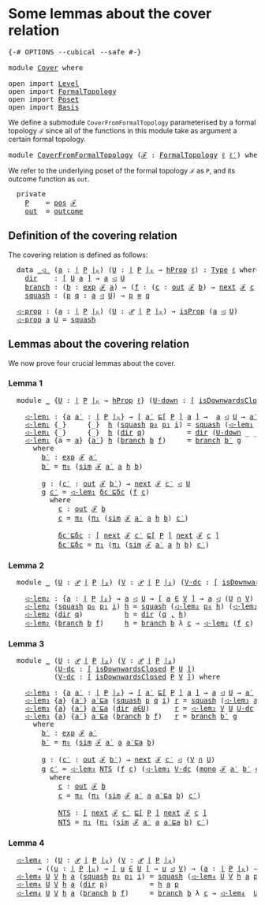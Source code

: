 # Some lemmas about the cover relation

<pre class="Agda"><a id="49" class="Symbol">{-#</a> <a id="53" class="Keyword">OPTIONS</a> <a id="61" class="Pragma">--cubical</a> <a id="71" class="Pragma">--safe</a> <a id="78" class="Symbol">#-}</a>

<a id="83" class="Keyword">module</a> <a id="90" href="Cover.html" class="Module">Cover</a> <a id="96" class="Keyword">where</a>

<a id="103" class="Keyword">open</a> <a id="108" class="Keyword">import</a> <a id="115" href="Level.html" class="Module">Level</a>
<a id="121" class="Keyword">open</a> <a id="126" class="Keyword">import</a> <a id="133" href="FormalTopology.html" class="Module">FormalTopology</a>
<a id="148" class="Keyword">open</a> <a id="153" class="Keyword">import</a> <a id="160" href="Poset.html" class="Module">Poset</a>
<a id="166" class="Keyword">open</a> <a id="171" class="Keyword">import</a> <a id="178" href="Basis.html" class="Module">Basis</a>
</pre>
We define a submodule `CoverFromFormalTopology` parameterised by a formal topology `ℱ`
since all of the functions in this module take as argument a certain formal topology.

<pre class="Agda"><a id="371" class="Keyword">module</a> <a id="CoverFromFormalTopology"></a><a id="378" href="Cover.html#378" class="Module">CoverFromFormalTopology</a> <a id="402" class="Symbol">(</a><a id="403" href="Cover.html#403" class="Bound">ℱ</a> <a id="405" class="Symbol">:</a> <a id="407" href="FormalTopology.html#1345" class="Function">FormalTopology</a> <a id="422" href="Basis.html#2450" class="Generalizable">ℓ</a> <a id="424" href="Basis.html#2452" class="Generalizable">ℓ′</a><a id="426" class="Symbol">)</a> <a id="428" class="Keyword">where</a>
</pre>
We refer to the underlying poset of the formal topology `ℱ` as `P`, and its outcome
function as `out`.

<pre class="Agda">  <a id="553" class="Keyword">private</a>
    <a id="CoverFromFormalTopology.P"></a><a id="565" href="Cover.html#565" class="Function">P</a>    <a id="570" class="Symbol">=</a> <a id="572" href="FormalTopology.html#1525" class="Function">pos</a> <a id="576" href="Cover.html#403" class="Bound">ℱ</a>
    <a id="CoverFromFormalTopology.out"></a><a id="582" href="Cover.html#582" class="Function">out</a>  <a id="587" class="Symbol">=</a> <a id="589" href="FormalTopology.html#1852" class="Function">outcome</a>
</pre>
## Definition of the covering relation

The covering relation is defined as follows:

<pre class="Agda">  <a id="698" class="Keyword">data</a> <a id="CoverFromFormalTopology._◁_"></a><a id="703" href="Cover.html#703" class="Datatype Operator">_◁_</a> <a id="707" class="Symbol">(</a><a id="708" href="Cover.html#708" class="Bound">a</a> <a id="710" class="Symbol">:</a> <a id="712" href="Poset.html#2382" class="Function Operator">∣</a> <a id="714" href="Cover.html#565" class="Function">P</a> <a id="716" href="Poset.html#2382" class="Function Operator">∣ₚ</a><a id="718" class="Symbol">)</a> <a id="720" class="Symbol">(</a><a id="721" href="Cover.html#721" class="Bound">U</a> <a id="723" class="Symbol">:</a> <a id="725" href="Poset.html#2382" class="Function Operator">∣</a> <a id="727" href="Cover.html#565" class="Function">P</a> <a id="729" href="Poset.html#2382" class="Function Operator">∣ₚ</a> <a id="732" class="Symbol">→</a> <a id="734" href="Cubical.Foundations.HLevels.html#1500" class="Function">hProp</a> <a id="740" href="Cover.html#422" class="Bound">ℓ</a><a id="741" class="Symbol">)</a> <a id="743" class="Symbol">:</a> <a id="745" href="Cubical.Core.Primitives.html#1230" class="Primitive">Type</a> <a id="750" href="Cover.html#422" class="Bound">ℓ</a> <a id="752" class="Keyword">where</a>
    <a id="CoverFromFormalTopology._◁_.dir"></a><a id="762" href="Cover.html#762" class="InductiveConstructor">dir</a>    <a id="769" class="Symbol">:</a> <a id="771" href="Basis.html#1600" class="Function Operator">[</a> <a id="773" href="Cover.html#721" class="Bound">U</a> <a id="775" href="Cover.html#708" class="Bound">a</a> <a id="777" href="Basis.html#1600" class="Function Operator">]</a> <a id="779" class="Symbol">→</a> <a id="781" href="Cover.html#708" class="Bound">a</a> <a id="783" href="Cover.html#703" class="Datatype Operator">◁</a> <a id="785" href="Cover.html#721" class="Bound">U</a>
    <a id="CoverFromFormalTopology._◁_.branch"></a><a id="791" href="Cover.html#791" class="InductiveConstructor">branch</a> <a id="798" class="Symbol">:</a> <a id="800" class="Symbol">(</a><a id="801" href="Cover.html#801" class="Bound">b</a> <a id="803" class="Symbol">:</a> <a id="805" href="FormalTopology.html#1752" class="Function">exp</a> <a id="809" href="Cover.html#403" class="Bound">ℱ</a> <a id="811" href="Cover.html#708" class="Bound">a</a><a id="812" class="Symbol">)</a> <a id="814" class="Symbol">→</a> <a id="816" class="Symbol">(</a><a id="817" href="Cover.html#817" class="Bound">f</a> <a id="819" class="Symbol">:</a> <a id="821" class="Symbol">(</a><a id="822" href="Cover.html#822" class="Bound">c</a> <a id="824" class="Symbol">:</a> <a id="826" href="Cover.html#582" class="Function">out</a> <a id="830" href="Cover.html#403" class="Bound">ℱ</a> <a id="832" href="Cover.html#801" class="Bound">b</a><a id="833" class="Symbol">)</a> <a id="835" class="Symbol">→</a> <a id="837" href="FormalTopology.html#1978" class="Function">next</a> <a id="842" href="Cover.html#403" class="Bound">ℱ</a> <a id="844" href="Cover.html#822" class="Bound">c</a> <a id="846" href="Cover.html#703" class="Datatype Operator">◁</a> <a id="848" href="Cover.html#721" class="Bound">U</a><a id="849" class="Symbol">)</a> <a id="851" class="Symbol">→</a> <a id="853" href="Cover.html#708" class="Bound">a</a> <a id="855" href="Cover.html#703" class="Datatype Operator">◁</a> <a id="857" href="Cover.html#721" class="Bound">U</a>
    <a id="CoverFromFormalTopology._◁_.squash"></a><a id="863" href="Cover.html#863" class="InductiveConstructor">squash</a> <a id="870" class="Symbol">:</a> <a id="872" class="Symbol">(</a><a id="873" href="Cover.html#873" class="Bound">p</a> <a id="875" href="Cover.html#875" class="Bound">q</a> <a id="877" class="Symbol">:</a> <a id="879" href="Cover.html#708" class="Bound">a</a> <a id="881" href="Cover.html#703" class="Datatype Operator">◁</a> <a id="883" href="Cover.html#721" class="Bound">U</a><a id="884" class="Symbol">)</a> <a id="886" class="Symbol">→</a> <a id="888" href="Cover.html#873" class="Bound">p</a> <a id="890" href="Agda.Builtin.Cubical.Path.html#381" class="Function Operator">≡</a> <a id="892" href="Cover.html#875" class="Bound">q</a>

  <a id="CoverFromFormalTopology.◁-prop"></a><a id="897" href="Cover.html#897" class="Function">◁-prop</a> <a id="904" class="Symbol">:</a> <a id="906" class="Symbol">(</a><a id="907" href="Cover.html#907" class="Bound">a</a> <a id="909" class="Symbol">:</a> <a id="911" href="Poset.html#2382" class="Function Operator">∣</a> <a id="913" href="Cover.html#565" class="Function">P</a> <a id="915" href="Poset.html#2382" class="Function Operator">∣ₚ</a><a id="917" class="Symbol">)</a> <a id="919" class="Symbol">(</a><a id="920" href="Cover.html#920" class="Bound">U</a> <a id="922" class="Symbol">:</a> <a id="924" href="Basis.html#3855" class="Function">𝒫</a> <a id="926" href="Poset.html#2382" class="Function Operator">∣</a> <a id="928" href="Cover.html#565" class="Function">P</a> <a id="930" href="Poset.html#2382" class="Function Operator">∣ₚ</a><a id="932" class="Symbol">)</a> <a id="934" class="Symbol">→</a> <a id="936" href="Cubical.Foundations.Prelude.html#10148" class="Function">isProp</a> <a id="943" class="Symbol">(</a><a id="944" href="Cover.html#907" class="Bound">a</a> <a id="946" href="Cover.html#703" class="Datatype Operator">◁</a> <a id="948" href="Cover.html#920" class="Bound">U</a><a id="949" class="Symbol">)</a>
  <a id="953" href="Cover.html#897" class="Function">◁-prop</a> <a id="960" href="Cover.html#960" class="Bound">a</a> <a id="962" href="Cover.html#962" class="Bound">U</a> <a id="964" class="Symbol">=</a> <a id="966" href="Cover.html#863" class="InductiveConstructor">squash</a>
</pre>
## Lemmas about the covering relation

We now prove four crucial lemmas about the cover.

### Lemma 1

<pre class="Agda">  <a id="1091" class="Keyword">module</a> <a id="1098" href="Cover.html#1098" class="Module">_</a> <a id="1100" class="Symbol">{</a><a id="1101" href="Cover.html#1101" class="Bound">U</a> <a id="1103" class="Symbol">:</a> <a id="1105" href="Poset.html#2382" class="Function Operator">∣</a> <a id="1107" href="Cover.html#565" class="Function">P</a> <a id="1109" href="Poset.html#2382" class="Function Operator">∣ₚ</a> <a id="1112" class="Symbol">→</a> <a id="1114" href="Cubical.Foundations.HLevels.html#1500" class="Function">hProp</a> <a id="1120" href="Cover.html#422" class="Bound">ℓ</a><a id="1121" class="Symbol">}</a> <a id="1123" class="Symbol">(</a><a id="1124" href="Cover.html#1124" class="Bound">U-down</a> <a id="1131" class="Symbol">:</a> <a id="1133" href="Basis.html#1600" class="Function Operator">[</a> <a id="1135" href="Poset.html#6742" class="Function">isDownwardsClosed</a> <a id="1153" href="Cover.html#565" class="Function">P</a> <a id="1155" href="Cover.html#1101" class="Bound">U</a> <a id="1157" href="Basis.html#1600" class="Function Operator">]</a><a id="1158" class="Symbol">)</a> <a id="1160" class="Keyword">where</a>

    <a id="1171" href="Cover.html#1171" class="Function">◁-lem₁</a> <a id="1178" class="Symbol">:</a> <a id="1180" class="Symbol">{</a><a id="1181" href="Cover.html#1181" class="Bound">a</a> <a id="1183" href="Cover.html#1183" class="Bound">a′</a> <a id="1186" class="Symbol">:</a> <a id="1188" href="Poset.html#2382" class="Function Operator">∣</a> <a id="1190" href="Cover.html#565" class="Function">P</a> <a id="1192" href="Poset.html#2382" class="Function Operator">∣ₚ</a><a id="1194" class="Symbol">}</a> <a id="1196" class="Symbol">→</a> <a id="1198" href="Basis.html#1600" class="Function Operator">[</a> <a id="1200" href="Cover.html#1183" class="Bound">a′</a> <a id="1203" href="Poset.html#2551" class="Function">⊑[</a> <a id="1206" href="Cover.html#565" class="Function">P</a> <a id="1208" href="Poset.html#2551" class="Function">]</a> <a id="1210" href="Cover.html#1181" class="Bound">a</a> <a id="1212" href="Basis.html#1600" class="Function Operator">]</a> <a id="1214" class="Symbol">→</a>  <a id="1217" href="Cover.html#1181" class="Bound">a</a> <a id="1219" href="Cover.html#703" class="Datatype Operator">◁</a> <a id="1221" href="Cover.html#1101" class="Bound">U</a> <a id="1223" class="Symbol">→</a> <a id="1225" href="Cover.html#1183" class="Bound">a′</a> <a id="1228" href="Cover.html#703" class="Datatype Operator">◁</a> <a id="1230" href="Cover.html#1101" class="Bound">U</a>
    <a id="1236" href="Cover.html#1171" class="Function">◁-lem₁</a> <a id="1243" class="Symbol">{_}</a>     <a id="1251" class="Symbol">{_}</a>  <a id="1256" href="Cover.html#1256" class="Bound">h</a> <a id="1258" class="Symbol">(</a><a id="1259" href="Cover.html#863" class="InductiveConstructor">squash</a> <a id="1266" href="Cover.html#1266" class="Bound">p₀</a> <a id="1269" href="Cover.html#1269" class="Bound">p₁</a> <a id="1272" href="Cover.html#1272" class="Bound">i</a><a id="1273" class="Symbol">)</a> <a id="1275" class="Symbol">=</a> <a id="1277" href="Cover.html#863" class="InductiveConstructor">squash</a> <a id="1284" class="Symbol">(</a><a id="1285" href="Cover.html#1171" class="Function">◁-lem₁</a> <a id="1292" href="Cover.html#1256" class="Bound">h</a> <a id="1294" href="Cover.html#1266" class="Bound">p₀</a><a id="1296" class="Symbol">)</a> <a id="1298" class="Symbol">(</a><a id="1299" href="Cover.html#1171" class="Function">◁-lem₁</a> <a id="1306" href="Cover.html#1256" class="Bound">h</a> <a id="1308" href="Cover.html#1269" class="Bound">p₁</a><a id="1310" class="Symbol">)</a> <a id="1312" href="Cover.html#1272" class="Bound">i</a>
    <a id="1318" href="Cover.html#1171" class="Function">◁-lem₁</a> <a id="1325" class="Symbol">{_}</a>     <a id="1333" class="Symbol">{_}</a>  <a id="1338" href="Cover.html#1338" class="Bound">h</a> <a id="1340" class="Symbol">(</a><a id="1341" href="Cover.html#762" class="InductiveConstructor">dir</a> <a id="1345" href="Cover.html#1345" class="Bound">q</a><a id="1346" class="Symbol">)</a>          <a id="1357" class="Symbol">=</a> <a id="1359" href="Cover.html#762" class="InductiveConstructor">dir</a> <a id="1363" class="Symbol">(</a><a id="1364" href="Cover.html#1124" class="Bound">U-down</a> <a id="1371" class="Symbol">_</a> <a id="1373" class="Symbol">_</a> <a id="1375" href="Cover.html#1345" class="Bound">q</a> <a id="1377" href="Cover.html#1338" class="Bound">h</a><a id="1378" class="Symbol">)</a>
    <a id="1384" href="Cover.html#1171" class="Function">◁-lem₁</a> <a id="1391" class="Symbol">{</a><a id="1392" class="Argument">a</a> <a id="1394" class="Symbol">=</a> <a id="1396" href="Cover.html#1396" class="Bound">a</a><a id="1397" class="Symbol">}</a> <a id="1399" class="Symbol">{</a><a id="1400" href="Cover.html#1400" class="Bound">a′</a><a id="1402" class="Symbol">}</a> <a id="1404" href="Cover.html#1404" class="Bound">h</a> <a id="1406" class="Symbol">(</a><a id="1407" href="Cover.html#791" class="InductiveConstructor">branch</a> <a id="1414" href="Cover.html#1414" class="Bound">b</a> <a id="1416" href="Cover.html#1416" class="Bound">f</a><a id="1417" class="Symbol">)</a>     <a id="1423" class="Symbol">=</a> <a id="1425" href="Cover.html#791" class="InductiveConstructor">branch</a> <a id="1432" href="Cover.html#1457" class="Function">b′</a> <a id="1435" href="Cover.html#1513" class="Function">g</a>
      <a id="1443" class="Keyword">where</a>
        <a id="1457" href="Cover.html#1457" class="Function">b′</a> <a id="1460" class="Symbol">:</a> <a id="1462" href="FormalTopology.html#1752" class="Function">exp</a> <a id="1466" href="Cover.html#403" class="Bound">ℱ</a> <a id="1468" href="Cover.html#1400" class="Bound">a′</a>
        <a id="1479" href="Cover.html#1457" class="Function">b′</a> <a id="1482" class="Symbol">=</a> <a id="1484" href="Basis.html#1007" class="Field">π₀</a> <a id="1487" class="Symbol">(</a><a id="1488" href="FormalTopology.html#2192" class="Function">sim</a> <a id="1492" href="Cover.html#403" class="Bound">ℱ</a> <a id="1494" href="Cover.html#1400" class="Bound">a′</a> <a id="1497" href="Cover.html#1396" class="Bound">a</a> <a id="1499" href="Cover.html#1404" class="Bound">h</a> <a id="1501" href="Cover.html#1414" class="Bound">b</a><a id="1502" class="Symbol">)</a>

        <a id="1513" href="Cover.html#1513" class="Function">g</a> <a id="1515" class="Symbol">:</a> <a id="1517" class="Symbol">(</a><a id="1518" href="Cover.html#1518" class="Bound">c′</a> <a id="1521" class="Symbol">:</a> <a id="1523" href="Cover.html#582" class="Function">out</a> <a id="1527" href="Cover.html#403" class="Bound">ℱ</a> <a id="1529" href="Cover.html#1457" class="Function">b′</a><a id="1531" class="Symbol">)</a> <a id="1533" class="Symbol">→</a> <a id="1535" href="FormalTopology.html#1978" class="Function">next</a> <a id="1540" href="Cover.html#403" class="Bound">ℱ</a> <a id="1542" href="Cover.html#1518" class="Bound">c′</a> <a id="1545" href="Cover.html#703" class="Datatype Operator">◁</a> <a id="1547" href="Cover.html#1101" class="Bound">U</a>
        <a id="1557" href="Cover.html#1513" class="Function">g</a> <a id="1559" href="Cover.html#1559" class="Bound">c′</a> <a id="1562" class="Symbol">=</a> <a id="1564" href="Cover.html#1171" class="Function">◁-lem₁</a> <a id="1571" href="Cover.html#1681" class="Function">δc′⊑δc</a> <a id="1578" class="Symbol">(</a><a id="1579" href="Cover.html#1416" class="Bound">f</a> <a id="1581" href="Cover.html#1612" class="Function">c</a><a id="1582" class="Symbol">)</a>
          <a id="1594" class="Keyword">where</a>
            <a id="1612" href="Cover.html#1612" class="Function">c</a> <a id="1614" class="Symbol">:</a> <a id="1616" href="Cover.html#582" class="Function">out</a> <a id="1620" href="Cover.html#403" class="Bound">ℱ</a> <a id="1622" href="Cover.html#1414" class="Bound">b</a>
            <a id="1636" href="Cover.html#1612" class="Function">c</a> <a id="1638" class="Symbol">=</a> <a id="1640" href="Basis.html#1007" class="Field">π₀</a> <a id="1643" class="Symbol">(</a><a id="1644" href="Basis.html#1018" class="Field">π₁</a> <a id="1647" class="Symbol">(</a><a id="1648" href="FormalTopology.html#2192" class="Function">sim</a> <a id="1652" href="Cover.html#403" class="Bound">ℱ</a> <a id="1654" href="Cover.html#1400" class="Bound">a′</a> <a id="1657" href="Cover.html#1396" class="Bound">a</a> <a id="1659" href="Cover.html#1404" class="Bound">h</a> <a id="1661" href="Cover.html#1414" class="Bound">b</a><a id="1662" class="Symbol">)</a> <a id="1664" href="Cover.html#1559" class="Bound">c′</a><a id="1666" class="Symbol">)</a>

            <a id="1681" href="Cover.html#1681" class="Function">δc′⊑δc</a> <a id="1688" class="Symbol">:</a> <a id="1690" href="Basis.html#1600" class="Function Operator">[</a> <a id="1692" href="FormalTopology.html#1978" class="Function">next</a> <a id="1697" href="Cover.html#403" class="Bound">ℱ</a> <a id="1699" href="Cover.html#1559" class="Bound">c′</a> <a id="1702" href="Poset.html#2551" class="Function">⊑[</a> <a id="1705" href="Cover.html#565" class="Function">P</a> <a id="1707" href="Poset.html#2551" class="Function">]</a> <a id="1709" href="FormalTopology.html#1978" class="Function">next</a> <a id="1714" href="Cover.html#403" class="Bound">ℱ</a> <a id="1716" href="Cover.html#1612" class="Function">c</a> <a id="1718" href="Basis.html#1600" class="Function Operator">]</a>
            <a id="1732" href="Cover.html#1681" class="Function">δc′⊑δc</a> <a id="1739" class="Symbol">=</a> <a id="1741" href="Basis.html#1018" class="Field">π₁</a> <a id="1744" class="Symbol">(</a><a id="1745" href="Basis.html#1018" class="Field">π₁</a> <a id="1748" class="Symbol">(</a><a id="1749" href="FormalTopology.html#2192" class="Function">sim</a> <a id="1753" href="Cover.html#403" class="Bound">ℱ</a> <a id="1755" href="Cover.html#1400" class="Bound">a′</a> <a id="1758" href="Cover.html#1396" class="Bound">a</a> <a id="1760" href="Cover.html#1404" class="Bound">h</a> <a id="1762" href="Cover.html#1414" class="Bound">b</a><a id="1763" class="Symbol">)</a> <a id="1765" href="Cover.html#1559" class="Bound">c′</a><a id="1767" class="Symbol">)</a>
</pre>
### Lemma 2

<pre class="Agda">  <a id="1797" class="Keyword">module</a> <a id="1804" href="Cover.html#1804" class="Module">_</a> <a id="1806" class="Symbol">(</a><a id="1807" href="Cover.html#1807" class="Bound">U</a> <a id="1809" class="Symbol">:</a> <a id="1811" href="Basis.html#3855" class="Function">𝒫</a> <a id="1813" href="Poset.html#2382" class="Function Operator">∣</a> <a id="1815" href="Cover.html#565" class="Function">P</a> <a id="1817" href="Poset.html#2382" class="Function Operator">∣ₚ</a><a id="1819" class="Symbol">)</a> <a id="1821" class="Symbol">(</a><a id="1822" href="Cover.html#1822" class="Bound">V</a> <a id="1824" class="Symbol">:</a> <a id="1826" href="Basis.html#3855" class="Function">𝒫</a> <a id="1828" href="Poset.html#2382" class="Function Operator">∣</a> <a id="1830" href="Cover.html#565" class="Function">P</a> <a id="1832" href="Poset.html#2382" class="Function Operator">∣ₚ</a><a id="1834" class="Symbol">)</a> <a id="1836" class="Symbol">(</a><a id="1837" href="Cover.html#1837" class="Bound">V-dc</a> <a id="1842" class="Symbol">:</a> <a id="1844" href="Basis.html#1600" class="Function Operator">[</a> <a id="1846" href="Poset.html#6742" class="Function">isDownwardsClosed</a> <a id="1864" href="Cover.html#565" class="Function">P</a> <a id="1866" href="Cover.html#1822" class="Bound">V</a> <a id="1868" href="Basis.html#1600" class="Function Operator">]</a><a id="1869" class="Symbol">)</a> <a id="1871" class="Keyword">where</a>

    <a id="1882" href="Cover.html#1882" class="Function">◁-lem₂</a> <a id="1889" class="Symbol">:</a> <a id="1891" class="Symbol">{</a><a id="1892" href="Cover.html#1892" class="Bound">a</a> <a id="1894" class="Symbol">:</a> <a id="1896" href="Poset.html#2382" class="Function Operator">∣</a> <a id="1898" href="Cover.html#565" class="Function">P</a> <a id="1900" href="Poset.html#2382" class="Function Operator">∣ₚ</a><a id="1902" class="Symbol">}</a> <a id="1904" class="Symbol">→</a> <a id="1906" href="Cover.html#1892" class="Bound">a</a> <a id="1908" href="Cover.html#703" class="Datatype Operator">◁</a> <a id="1910" href="Cover.html#1807" class="Bound">U</a> <a id="1912" class="Symbol">→</a> <a id="1914" href="Basis.html#1600" class="Function Operator">[</a> <a id="1916" href="Cover.html#1892" class="Bound">a</a> <a id="1918" href="Basis.html#3898" class="Function Operator">∈</a> <a id="1920" href="Cover.html#1822" class="Bound">V</a> <a id="1922" href="Basis.html#1600" class="Function Operator">]</a> <a id="1924" class="Symbol">→</a> <a id="1926" href="Cover.html#1892" class="Bound">a</a> <a id="1928" href="Cover.html#703" class="Datatype Operator">◁</a> <a id="1930" class="Symbol">(</a><a id="1931" href="Cover.html#1807" class="Bound">U</a> <a id="1933" href="Basis.html#4685" class="Function Operator">∩</a> <a id="1935" href="Cover.html#1822" class="Bound">V</a><a id="1936" class="Symbol">)</a>
    <a id="1942" href="Cover.html#1882" class="Function">◁-lem₂</a> <a id="1949" class="Symbol">(</a><a id="1950" href="Cover.html#863" class="InductiveConstructor">squash</a> <a id="1957" href="Cover.html#1957" class="Bound">p₀</a> <a id="1960" href="Cover.html#1960" class="Bound">p₁</a> <a id="1963" href="Cover.html#1963" class="Bound">i</a><a id="1964" class="Symbol">)</a> <a id="1966" href="Cover.html#1966" class="Bound">h</a> <a id="1968" class="Symbol">=</a> <a id="1970" href="Cover.html#863" class="InductiveConstructor">squash</a> <a id="1977" class="Symbol">(</a><a id="1978" href="Cover.html#1882" class="Function">◁-lem₂</a> <a id="1985" href="Cover.html#1957" class="Bound">p₀</a> <a id="1988" href="Cover.html#1966" class="Bound">h</a><a id="1989" class="Symbol">)</a> <a id="1991" class="Symbol">(</a><a id="1992" href="Cover.html#1882" class="Function">◁-lem₂</a> <a id="1999" href="Cover.html#1960" class="Bound">p₁</a> <a id="2002" href="Cover.html#1966" class="Bound">h</a><a id="2003" class="Symbol">)</a> <a id="2005" href="Cover.html#1963" class="Bound">i</a>
    <a id="2011" href="Cover.html#1882" class="Function">◁-lem₂</a> <a id="2018" class="Symbol">(</a><a id="2019" href="Cover.html#762" class="InductiveConstructor">dir</a> <a id="2023" href="Cover.html#2023" class="Bound">q</a><a id="2024" class="Symbol">)</a>          <a id="2035" href="Cover.html#2035" class="Bound">h</a> <a id="2037" class="Symbol">=</a> <a id="2039" href="Cover.html#762" class="InductiveConstructor">dir</a> <a id="2043" class="Symbol">(</a><a id="2044" href="Cover.html#2023" class="Bound">q</a> <a id="2046" href="Agda.Builtin.Sigma.html#236" class="InductiveConstructor Operator">,</a> <a id="2048" href="Cover.html#2035" class="Bound">h</a><a id="2049" class="Symbol">)</a>
    <a id="2055" href="Cover.html#1882" class="Function">◁-lem₂</a> <a id="2062" class="Symbol">(</a><a id="2063" href="Cover.html#791" class="InductiveConstructor">branch</a> <a id="2070" href="Cover.html#2070" class="Bound">b</a> <a id="2072" href="Cover.html#2072" class="Bound">f</a><a id="2073" class="Symbol">)</a>     <a id="2079" href="Cover.html#2079" class="Bound">h</a> <a id="2081" class="Symbol">=</a> <a id="2083" href="Cover.html#791" class="InductiveConstructor">branch</a> <a id="2090" href="Cover.html#2070" class="Bound">b</a> <a id="2092" class="Symbol">λ</a> <a id="2094" href="Cover.html#2094" class="Bound">c</a> <a id="2096" class="Symbol">→</a> <a id="2098" href="Cover.html#1882" class="Function">◁-lem₂</a> <a id="2105" class="Symbol">(</a><a id="2106" href="Cover.html#2072" class="Bound">f</a> <a id="2108" href="Cover.html#2094" class="Bound">c</a><a id="2109" class="Symbol">)</a> <a id="2111" class="Symbol">(</a><a id="2112" href="Cover.html#1837" class="Bound">V-dc</a> <a id="2117" class="Symbol">_</a> <a id="2119" class="Symbol">_</a> <a id="2121" href="Cover.html#2079" class="Bound">h</a> <a id="2123" class="Symbol">(</a><a id="2124" href="FormalTopology.html#2107" class="Function">mono</a> <a id="2129" href="Cover.html#403" class="Bound">ℱ</a> <a id="2131" class="Symbol">_</a> <a id="2133" href="Cover.html#2070" class="Bound">b</a> <a id="2135" href="Cover.html#2094" class="Bound">c</a><a id="2136" class="Symbol">))</a>
</pre>
### Lemma 3

<pre class="Agda">  <a id="2163" class="Keyword">module</a> <a id="2170" href="Cover.html#2170" class="Module">_</a> <a id="2172" class="Symbol">(</a><a id="2173" href="Cover.html#2173" class="Bound">U</a> <a id="2175" class="Symbol">:</a> <a id="2177" href="Basis.html#3855" class="Function">𝒫</a> <a id="2179" href="Poset.html#2382" class="Function Operator">∣</a> <a id="2181" href="Cover.html#565" class="Function">P</a> <a id="2183" href="Poset.html#2382" class="Function Operator">∣ₚ</a><a id="2185" class="Symbol">)</a> <a id="2187" class="Symbol">(</a><a id="2188" href="Cover.html#2188" class="Bound">V</a> <a id="2190" class="Symbol">:</a> <a id="2192" href="Basis.html#3855" class="Function">𝒫</a> <a id="2194" href="Poset.html#2382" class="Function Operator">∣</a> <a id="2196" href="Cover.html#565" class="Function">P</a> <a id="2198" href="Poset.html#2382" class="Function Operator">∣ₚ</a><a id="2200" class="Symbol">)</a>
           <a id="2213" class="Symbol">(</a><a id="2214" href="Cover.html#2214" class="Bound">U-dc</a> <a id="2219" class="Symbol">:</a> <a id="2221" href="Basis.html#1600" class="Function Operator">[</a> <a id="2223" href="Poset.html#6742" class="Function">isDownwardsClosed</a> <a id="2241" href="Cover.html#565" class="Function">P</a> <a id="2243" href="Cover.html#2173" class="Bound">U</a> <a id="2245" href="Basis.html#1600" class="Function Operator">]</a><a id="2246" class="Symbol">)</a>
           <a id="2259" class="Symbol">(</a><a id="2260" href="Cover.html#2260" class="Bound">V-dc</a> <a id="2265" class="Symbol">:</a> <a id="2267" href="Basis.html#1600" class="Function Operator">[</a> <a id="2269" href="Poset.html#6742" class="Function">isDownwardsClosed</a> <a id="2287" href="Cover.html#565" class="Function">P</a> <a id="2289" href="Cover.html#2188" class="Bound">V</a> <a id="2291" href="Basis.html#1600" class="Function Operator">]</a><a id="2292" class="Symbol">)</a> <a id="2294" class="Keyword">where</a>

    <a id="2305" href="Cover.html#2305" class="Function">◁-lem₃</a> <a id="2312" class="Symbol">:</a> <a id="2314" class="Symbol">{</a><a id="2315" href="Cover.html#2315" class="Bound">a</a> <a id="2317" href="Cover.html#2317" class="Bound">a′</a> <a id="2320" class="Symbol">:</a> <a id="2322" href="Poset.html#2382" class="Function Operator">∣</a> <a id="2324" href="Cover.html#565" class="Function">P</a> <a id="2326" href="Poset.html#2382" class="Function Operator">∣ₚ</a><a id="2328" class="Symbol">}</a> <a id="2330" class="Symbol">→</a> <a id="2332" href="Basis.html#1600" class="Function Operator">[</a> <a id="2334" href="Cover.html#2317" class="Bound">a′</a> <a id="2337" href="Poset.html#2551" class="Function">⊑[</a> <a id="2340" href="Cover.html#565" class="Function">P</a> <a id="2342" href="Poset.html#2551" class="Function">]</a> <a id="2344" href="Cover.html#2315" class="Bound">a</a> <a id="2346" href="Basis.html#1600" class="Function Operator">]</a> <a id="2348" class="Symbol">→</a> <a id="2350" href="Cover.html#2315" class="Bound">a</a> <a id="2352" href="Cover.html#703" class="Datatype Operator">◁</a> <a id="2354" href="Cover.html#2173" class="Bound">U</a> <a id="2356" class="Symbol">→</a> <a id="2358" href="Cover.html#2317" class="Bound">a′</a> <a id="2361" href="Cover.html#703" class="Datatype Operator">◁</a> <a id="2363" href="Cover.html#2188" class="Bound">V</a> <a id="2365" class="Symbol">→</a> <a id="2367" href="Cover.html#2317" class="Bound">a′</a> <a id="2370" href="Cover.html#703" class="Datatype Operator">◁</a> <a id="2372" class="Symbol">(</a><a id="2373" href="Cover.html#2188" class="Bound">V</a> <a id="2375" href="Basis.html#4685" class="Function Operator">∩</a> <a id="2377" href="Cover.html#2173" class="Bound">U</a><a id="2378" class="Symbol">)</a>
    <a id="2384" href="Cover.html#2305" class="Function">◁-lem₃</a> <a id="2391" class="Symbol">{</a><a id="2392" href="Cover.html#2392" class="Bound">a</a><a id="2393" class="Symbol">}</a> <a id="2395" class="Symbol">{</a><a id="2396" href="Cover.html#2396" class="Bound">a′</a><a id="2398" class="Symbol">}</a> <a id="2400" href="Cover.html#2400" class="Bound">a′⊑a</a> <a id="2405" class="Symbol">(</a><a id="2406" href="Cover.html#863" class="InductiveConstructor">squash</a> <a id="2413" href="Cover.html#2413" class="Bound">p</a> <a id="2415" href="Cover.html#2415" class="Bound">q</a> <a id="2417" href="Cover.html#2417" class="Bound">i</a><a id="2418" class="Symbol">)</a> <a id="2420" href="Cover.html#2420" class="Bound">r</a> <a id="2422" class="Symbol">=</a> <a id="2424" href="Cover.html#863" class="InductiveConstructor">squash</a> <a id="2431" class="Symbol">(</a><a id="2432" href="Cover.html#2305" class="Function">◁-lem₃</a> <a id="2439" href="Cover.html#2400" class="Bound">a′⊑a</a> <a id="2444" href="Cover.html#2413" class="Bound">p</a> <a id="2446" href="Cover.html#2420" class="Bound">r</a><a id="2447" class="Symbol">)</a> <a id="2449" class="Symbol">(</a><a id="2450" href="Cover.html#2305" class="Function">◁-lem₃</a> <a id="2457" href="Cover.html#2400" class="Bound">a′⊑a</a> <a id="2462" href="Cover.html#2415" class="Bound">q</a> <a id="2464" href="Cover.html#2420" class="Bound">r</a><a id="2465" class="Symbol">)</a> <a id="2467" href="Cover.html#2417" class="Bound">i</a>
    <a id="2473" href="Cover.html#2305" class="Function">◁-lem₃</a> <a id="2480" class="Symbol">{</a><a id="2481" href="Cover.html#2481" class="Bound">a</a><a id="2482" class="Symbol">}</a> <a id="2484" class="Symbol">{</a><a id="2485" href="Cover.html#2485" class="Bound">a′</a><a id="2487" class="Symbol">}</a> <a id="2489" href="Cover.html#2489" class="Bound">a′⊑a</a> <a id="2494" class="Symbol">(</a><a id="2495" href="Cover.html#762" class="InductiveConstructor">dir</a> <a id="2499" href="Cover.html#2499" class="Bound">a∈U</a><a id="2502" class="Symbol">)</a>      <a id="2509" href="Cover.html#2509" class="Bound">r</a> <a id="2511" class="Symbol">=</a> <a id="2513" href="Cover.html#1882" class="Function">◁-lem₂</a> <a id="2520" href="Cover.html#2188" class="Bound">V</a> <a id="2522" href="Cover.html#2173" class="Bound">U</a> <a id="2524" href="Cover.html#2214" class="Bound">U-dc</a> <a id="2529" href="Cover.html#2509" class="Bound">r</a> <a id="2531" class="Symbol">(</a><a id="2532" href="Cover.html#2214" class="Bound">U-dc</a> <a id="2537" href="Cover.html#2481" class="Bound">a</a> <a id="2539" href="Cover.html#2485" class="Bound">a′</a> <a id="2542" href="Cover.html#2499" class="Bound">a∈U</a> <a id="2546" href="Cover.html#2489" class="Bound">a′⊑a</a><a id="2550" class="Symbol">)</a>
    <a id="2556" href="Cover.html#2305" class="Function">◁-lem₃</a> <a id="2563" class="Symbol">{</a><a id="2564" href="Cover.html#2564" class="Bound">a</a><a id="2565" class="Symbol">}</a> <a id="2567" class="Symbol">{</a><a id="2568" href="Cover.html#2568" class="Bound">a′</a><a id="2570" class="Symbol">}</a> <a id="2572" href="Cover.html#2572" class="Bound">a′⊑a</a> <a id="2577" class="Symbol">(</a><a id="2578" href="Cover.html#791" class="InductiveConstructor">branch</a> <a id="2585" href="Cover.html#2585" class="Bound">b</a> <a id="2587" href="Cover.html#2587" class="Bound">f</a><a id="2588" class="Symbol">)</a>   <a id="2592" href="Cover.html#2592" class="Bound">r</a> <a id="2594" class="Symbol">=</a> <a id="2596" href="Cover.html#791" class="InductiveConstructor">branch</a> <a id="2603" href="Cover.html#2628" class="Function">b′</a> <a id="2606" href="Cover.html#2687" class="Function">g</a>
      <a id="2614" class="Keyword">where</a>
        <a id="2628" href="Cover.html#2628" class="Function">b′</a> <a id="2631" class="Symbol">:</a> <a id="2633" href="FormalTopology.html#1752" class="Function">exp</a> <a id="2637" href="Cover.html#403" class="Bound">ℱ</a> <a id="2639" href="Cover.html#2568" class="Bound">a′</a>
        <a id="2650" href="Cover.html#2628" class="Function">b′</a> <a id="2653" class="Symbol">=</a> <a id="2655" href="Basis.html#1007" class="Field">π₀</a> <a id="2658" class="Symbol">(</a><a id="2659" href="FormalTopology.html#2192" class="Function">sim</a> <a id="2663" href="Cover.html#403" class="Bound">ℱ</a> <a id="2665" href="Cover.html#2568" class="Bound">a′</a> <a id="2668" href="Cover.html#2564" class="Bound">a</a> <a id="2670" href="Cover.html#2572" class="Bound">a′⊑a</a> <a id="2675" href="Cover.html#2585" class="Bound">b</a><a id="2676" class="Symbol">)</a>

        <a id="2687" href="Cover.html#2687" class="Function">g</a> <a id="2689" class="Symbol">:</a> <a id="2691" class="Symbol">(</a><a id="2692" href="Cover.html#2692" class="Bound">c′</a> <a id="2695" class="Symbol">:</a> <a id="2697" href="Cover.html#582" class="Function">out</a> <a id="2701" href="Cover.html#403" class="Bound">ℱ</a> <a id="2703" href="Cover.html#2628" class="Function">b′</a><a id="2705" class="Symbol">)</a> <a id="2707" class="Symbol">→</a> <a id="2709" href="FormalTopology.html#1978" class="Function">next</a> <a id="2714" href="Cover.html#403" class="Bound">ℱ</a> <a id="2716" href="Cover.html#2692" class="Bound">c′</a> <a id="2719" href="Cover.html#703" class="Datatype Operator">◁</a> <a id="2721" class="Symbol">(</a><a id="2722" href="Cover.html#2188" class="Bound">V</a> <a id="2724" href="Basis.html#4685" class="Function Operator">∩</a> <a id="2726" href="Cover.html#2173" class="Bound">U</a><a id="2727" class="Symbol">)</a>
        <a id="2737" href="Cover.html#2687" class="Function">g</a> <a id="2739" href="Cover.html#2739" class="Bound">c′</a> <a id="2742" class="Symbol">=</a> <a id="2744" href="Cover.html#2305" class="Function">◁-lem₃</a> <a id="2751" href="Cover.html#2895" class="Function">NTS</a> <a id="2755" class="Symbol">(</a><a id="2756" href="Cover.html#2587" class="Bound">f</a> <a id="2758" href="Cover.html#2823" class="Function">c</a><a id="2759" class="Symbol">)</a> <a id="2761" class="Symbol">(</a><a id="2762" href="Cover.html#1171" class="Function">◁-lem₁</a> <a id="2769" href="Cover.html#2260" class="Bound">V-dc</a> <a id="2774" class="Symbol">(</a><a id="2775" href="FormalTopology.html#2107" class="Function">mono</a> <a id="2780" href="Cover.html#403" class="Bound">ℱ</a> <a id="2782" href="Cover.html#2568" class="Bound">a′</a> <a id="2785" href="Cover.html#2628" class="Function">b′</a> <a id="2788" href="Cover.html#2739" class="Bound">c′</a><a id="2790" class="Symbol">)</a> <a id="2792" href="Cover.html#2592" class="Bound">r</a><a id="2793" class="Symbol">)</a>
          <a id="2805" class="Keyword">where</a>
            <a id="2823" href="Cover.html#2823" class="Function">c</a> <a id="2825" class="Symbol">:</a> <a id="2827" href="Cover.html#582" class="Function">out</a> <a id="2831" href="Cover.html#403" class="Bound">ℱ</a> <a id="2833" href="Cover.html#2585" class="Bound">b</a>
            <a id="2847" href="Cover.html#2823" class="Function">c</a> <a id="2849" class="Symbol">=</a> <a id="2851" href="Basis.html#1007" class="Field">π₀</a> <a id="2854" class="Symbol">(</a><a id="2855" href="Basis.html#1018" class="Field">π₁</a> <a id="2858" class="Symbol">(</a><a id="2859" href="FormalTopology.html#2192" class="Function">sim</a> <a id="2863" href="Cover.html#403" class="Bound">ℱ</a> <a id="2865" href="Cover.html#2568" class="Bound">a′</a> <a id="2868" href="Cover.html#2564" class="Bound">a</a> <a id="2870" href="Cover.html#2572" class="Bound">a′⊑a</a> <a id="2875" href="Cover.html#2585" class="Bound">b</a><a id="2876" class="Symbol">)</a> <a id="2878" href="Cover.html#2739" class="Bound">c′</a><a id="2880" class="Symbol">)</a>

            <a id="2895" href="Cover.html#2895" class="Function">NTS</a> <a id="2899" class="Symbol">:</a> <a id="2901" href="Basis.html#1600" class="Function Operator">[</a> <a id="2903" href="FormalTopology.html#1978" class="Function">next</a> <a id="2908" href="Cover.html#403" class="Bound">ℱ</a> <a id="2910" href="Cover.html#2739" class="Bound">c′</a> <a id="2913" href="Poset.html#2551" class="Function">⊑[</a> <a id="2916" href="Cover.html#565" class="Function">P</a> <a id="2918" href="Poset.html#2551" class="Function">]</a> <a id="2920" href="FormalTopology.html#1978" class="Function">next</a> <a id="2925" href="Cover.html#403" class="Bound">ℱ</a> <a id="2927" href="Cover.html#2823" class="Function">c</a> <a id="2929" href="Basis.html#1600" class="Function Operator">]</a>
            <a id="2943" href="Cover.html#2895" class="Function">NTS</a> <a id="2947" class="Symbol">=</a> <a id="2949" href="Basis.html#1018" class="Field">π₁</a> <a id="2952" class="Symbol">(</a><a id="2953" href="Basis.html#1018" class="Field">π₁</a> <a id="2956" class="Symbol">(</a><a id="2957" href="FormalTopology.html#2192" class="Function">sim</a> <a id="2961" href="Cover.html#403" class="Bound">ℱ</a> <a id="2963" href="Cover.html#2568" class="Bound">a′</a> <a id="2966" href="Cover.html#2564" class="Bound">a</a> <a id="2968" href="Cover.html#2572" class="Bound">a′⊑a</a> <a id="2973" href="Cover.html#2585" class="Bound">b</a><a id="2974" class="Symbol">)</a> <a id="2976" href="Cover.html#2739" class="Bound">c′</a><a id="2978" class="Symbol">)</a>
</pre>
### Lemma 4

<pre class="Agda">  <a id="CoverFromFormalTopology.◁-lem₄"></a><a id="3008" href="Cover.html#3008" class="Function">◁-lem₄</a> <a id="3015" class="Symbol">:</a> <a id="3017" class="Symbol">(</a><a id="3018" href="Cover.html#3018" class="Bound">U</a> <a id="3020" class="Symbol">:</a> <a id="3022" href="Basis.html#3855" class="Function">𝒫</a> <a id="3024" href="Poset.html#2382" class="Function Operator">∣</a> <a id="3026" href="Cover.html#565" class="Function">P</a> <a id="3028" href="Poset.html#2382" class="Function Operator">∣ₚ</a><a id="3030" class="Symbol">)</a> <a id="3032" class="Symbol">(</a><a id="3033" href="Cover.html#3033" class="Bound">V</a> <a id="3035" class="Symbol">:</a> <a id="3037" href="Basis.html#3855" class="Function">𝒫</a> <a id="3039" href="Poset.html#2382" class="Function Operator">∣</a> <a id="3041" href="Cover.html#565" class="Function">P</a> <a id="3043" href="Poset.html#2382" class="Function Operator">∣ₚ</a><a id="3045" class="Symbol">)</a>
       <a id="3054" class="Symbol">→</a> <a id="3056" class="Symbol">((</a><a id="3058" href="Cover.html#3058" class="Bound">u</a> <a id="3060" class="Symbol">:</a> <a id="3062" href="Poset.html#2382" class="Function Operator">∣</a> <a id="3064" href="Cover.html#565" class="Function">P</a> <a id="3066" href="Poset.html#2382" class="Function Operator">∣ₚ</a><a id="3068" class="Symbol">)</a> <a id="3070" class="Symbol">→</a> <a id="3072" href="Basis.html#1600" class="Function Operator">[</a> <a id="3074" href="Cover.html#3058" class="Bound">u</a> <a id="3076" href="Basis.html#3898" class="Function Operator">∈</a> <a id="3078" href="Cover.html#3018" class="Bound">U</a> <a id="3080" href="Basis.html#1600" class="Function Operator">]</a> <a id="3082" class="Symbol">→</a> <a id="3084" href="Cover.html#3058" class="Bound">u</a> <a id="3086" href="Cover.html#703" class="Datatype Operator">◁</a> <a id="3088" href="Cover.html#3033" class="Bound">V</a><a id="3089" class="Symbol">)</a> <a id="3091" class="Symbol">→</a> <a id="3093" class="Symbol">(</a><a id="3094" href="Cover.html#3094" class="Bound">a</a> <a id="3096" class="Symbol">:</a> <a id="3098" href="Poset.html#2382" class="Function Operator">∣</a> <a id="3100" href="Cover.html#565" class="Function">P</a> <a id="3102" href="Poset.html#2382" class="Function Operator">∣ₚ</a><a id="3104" class="Symbol">)</a> <a id="3106" class="Symbol">→</a> <a id="3108" href="Cover.html#3094" class="Bound">a</a> <a id="3110" href="Cover.html#703" class="Datatype Operator">◁</a> <a id="3112" href="Cover.html#3018" class="Bound">U</a> <a id="3114" class="Symbol">→</a> <a id="3116" href="Cover.html#3094" class="Bound">a</a> <a id="3118" href="Cover.html#703" class="Datatype Operator">◁</a> <a id="3120" href="Cover.html#3033" class="Bound">V</a>
  <a id="3124" href="Cover.html#3008" class="Function">◁-lem₄</a> <a id="3131" href="Cover.html#3131" class="Bound">U</a> <a id="3133" href="Cover.html#3133" class="Bound">V</a> <a id="3135" href="Cover.html#3135" class="Bound">h</a> <a id="3137" href="Cover.html#3137" class="Bound">a</a> <a id="3139" class="Symbol">(</a><a id="3140" href="Cover.html#863" class="InductiveConstructor">squash</a> <a id="3147" href="Cover.html#3147" class="Bound">p₀</a> <a id="3150" href="Cover.html#3150" class="Bound">p₁</a> <a id="3153" href="Cover.html#3153" class="Bound">i</a><a id="3154" class="Symbol">)</a> <a id="3156" class="Symbol">=</a> <a id="3158" href="Cover.html#863" class="InductiveConstructor">squash</a> <a id="3165" class="Symbol">(</a><a id="3166" href="Cover.html#3008" class="Function">◁-lem₄</a> <a id="3173" href="Cover.html#3131" class="Bound">U</a> <a id="3175" href="Cover.html#3133" class="Bound">V</a> <a id="3177" href="Cover.html#3135" class="Bound">h</a> <a id="3179" href="Cover.html#3137" class="Bound">a</a> <a id="3181" href="Cover.html#3147" class="Bound">p₀</a><a id="3183" class="Symbol">)</a> <a id="3185" class="Symbol">(</a><a id="3186" href="Cover.html#3008" class="Function">◁-lem₄</a> <a id="3193" href="Cover.html#3131" class="Bound">U</a> <a id="3195" href="Cover.html#3133" class="Bound">V</a> <a id="3197" href="Cover.html#3135" class="Bound">h</a> <a id="3199" href="Cover.html#3137" class="Bound">a</a> <a id="3201" href="Cover.html#3150" class="Bound">p₁</a><a id="3203" class="Symbol">)</a> <a id="3205" href="Cover.html#3153" class="Bound">i</a>
  <a id="3209" href="Cover.html#3008" class="Function">◁-lem₄</a> <a id="3216" href="Cover.html#3216" class="Bound">U</a> <a id="3218" href="Cover.html#3218" class="Bound">V</a> <a id="3220" href="Cover.html#3220" class="Bound">h</a> <a id="3222" href="Cover.html#3222" class="Bound">a</a> <a id="3224" class="Symbol">(</a><a id="3225" href="Cover.html#762" class="InductiveConstructor">dir</a> <a id="3229" href="Cover.html#3229" class="Bound">p</a><a id="3230" class="Symbol">)</a>          <a id="3241" class="Symbol">=</a> <a id="3243" href="Cover.html#3220" class="Bound">h</a> <a id="3245" href="Cover.html#3222" class="Bound">a</a> <a id="3247" href="Cover.html#3229" class="Bound">p</a>
  <a id="3251" href="Cover.html#3008" class="Function">◁-lem₄</a> <a id="3258" href="Cover.html#3258" class="Bound">U</a> <a id="3260" href="Cover.html#3260" class="Bound">V</a> <a id="3262" href="Cover.html#3262" class="Bound">h</a> <a id="3264" href="Cover.html#3264" class="Bound">a</a> <a id="3266" class="Symbol">(</a><a id="3267" href="Cover.html#791" class="InductiveConstructor">branch</a> <a id="3274" href="Cover.html#3274" class="Bound">b</a> <a id="3276" href="Cover.html#3276" class="Bound">f</a><a id="3277" class="Symbol">)</a>     <a id="3283" class="Symbol">=</a> <a id="3285" href="Cover.html#791" class="InductiveConstructor">branch</a> <a id="3292" href="Cover.html#3274" class="Bound">b</a> <a id="3294" class="Symbol">λ</a> <a id="3296" href="Cover.html#3296" class="Bound">c</a> <a id="3298" class="Symbol">→</a> <a id="3300" href="Cover.html#3008" class="Function">◁-lem₄</a>  <a id="3308" href="Cover.html#3258" class="Bound">U</a> <a id="3310" href="Cover.html#3260" class="Bound">V</a> <a id="3312" href="Cover.html#3262" class="Bound">h</a> <a id="3314" class="Symbol">(</a><a id="3315" href="FormalTopology.html#1978" class="Function">next</a> <a id="3320" href="Cover.html#403" class="Bound">ℱ</a> <a id="3322" href="Cover.html#3296" class="Bound">c</a><a id="3323" class="Symbol">)</a> <a id="3325" class="Symbol">(</a><a id="3326" href="Cover.html#3276" class="Bound">f</a> <a id="3328" href="Cover.html#3296" class="Bound">c</a><a id="3329" class="Symbol">)</a>
</pre>